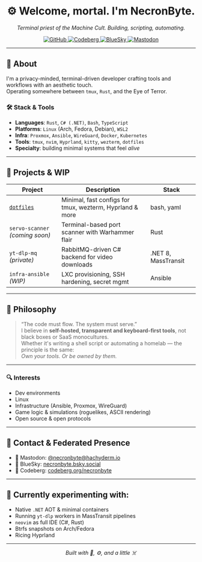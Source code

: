 <h1 align="center">⚙️ Welcome, mortal. I'm NecronByte.</h1>
<p align="center">
  <em>Terminal priest of the Machine Cult. Building, scripting, automating.</em>
</p>

<p align="center">
  <a href="https://github.com/NecronByte">
    <img alt="GitHub" src="https://img.shields.io/badge/GitHub-121013?logo=github&logoColor=white" />
  </a>
  <a href="https://codeberg.org/necronbyte">
    <img alt="Codeberg" src="https://img.shields.io/badge/Codeberg-2185D0?logo=codeberg&logoColor=white" />
  </a>
  <a href="https://bsky.app/profile/necronbyte.bsky.social">
    <img alt="BlueSky" src="https://img.shields.io/badge/BlueSky-1DA1F2?logo=bluesky&logoColor=white" />
  </a>
  <a href="https://hachyderm.io/@necronbyte">
    <img alt="Mastodon" src="https://img.shields.io/badge/Mastodon-6364FF?logo=mastodon&logoColor=white" />
  </a>
</p>

---

## 🧠 About

I'm a privacy-minded, terminal-driven developer crafting tools and workflows with an aesthetic touch.  
Operating somewhere between `tmux`, `Rust`, and the Eye of Terror.

### 🛠️ Stack & Tools
- **Languages**: `Rust`, `C# (.NET)`, `Bash`, `TypeScript`
- **Platforms**: `Linux` (Arch, Fedora, Debian), `WSL2`
- **Infra**: `Proxmox`, `Ansible`, `WireGuard`, `Docker`, `Kubernetes`
- **Tools**: `tmux`, `nvim`, `Hyprland`, `kitty`, `wezterm`, `dotfiles`
- **Specialty**: building minimal systems that feel *alive*

---

## 🔧 Projects & WIP

| Project | Description | Stack |
|--------|-------------|-------|
| [`dotfiles`](https://github.com/NecronByte/dotfiles) | Minimal, fast configs for tmux, wezterm, Hyprland & more | bash, yaml |
| `servo-scanner` *(coming soon)* | Terminal-based port scanner with Warhammer flair | Rust |
| `yt-dlp-mq` *(private)* | RabbitMQ-driven C# backend for video downloads | .NET 8, MassTransit |
| `infra-ansible` *(WIP)* | LXC provisioning, SSH hardening, secret mgmt | Ansible |

---

## 🧱 Philosophy

> “The code must flow. The system must serve.”  
> I believe in **self-hosted, transparent and keyboard-first tools**, not black boxes or SaaS monocultures.  
> Whether it's writing a shell script or automating a homelab — the principle is the same:  
> _Own your tools. Or be owned by them._

---

### 🔍 Interests

- Dev environments
- Linux
- Infrastructure (Ansible, Proxmox, WireGuard)
- Game logic & simulations (roguelikes, ASCII rendering)
- Open source & open protocols

---

## 🔗 Contact & Federated Presence

- 💬 Mastodon: [@necronbyte@hachyderm.io](https://hachyderm.io/@necronbyte)
- 🌌 BlueSky: [necronbyte.bsky.social](https://bsky.app/profile/necronbyte.bsky.social)
- 💾 Codeberg: [codeberg.org/necronbyte](https://codeberg.org/necronbyte)

---

## 🧪 Currently experimenting with:
- Native `.NET` AOT & minimal containers
- Running `yt-dlp` workers in MassTransit pipelines
- `neovim` as full IDE (C#, Rust)
- Btrfs snapshots on Arch/Fedora
- Ricing Hyprland 

---

<p align="center">
  <em>Built with 🧠, ⚙️, and a little ☠️</em>
</p>

